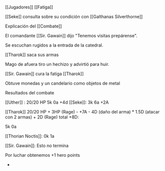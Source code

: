 [[Jugadores]]
[[Fatiga]]

[[Seke]] consulta sobre su condición con [[Galthanas Silverthorne]]


Explicación del [[Combate]]

El comandante [[Sir. Gawain]] dijo "Tenemos visitas prepárense".

Se escuchan rugidos a la entrada de la catedral.

[[Tharok]] saca sus armas

Mago de afuera tiro un hechizo y advirtió para huir.

[[Sir. Gawain]] cura la fatiga [[Tharok]]

Obtuve monedas y un candelario como objetos de metal

Resultados del combate

[[Uther]] : 20/20 HP 5k 0a +4d
[[Seke]]: 3k 6a
+2A

[[Tharok]] 20/20 HP + 3HP (Rage)
	- +7A 
	- 4D (daño del arma) * 1.5D (atacar con 2 armas) + 2D (Rage) total +8D: 

5k 0a


[[Thorian Noctis]]: 0k 1a


[[Sir. Gawain]]: Esto no termina

Por luchar obtenemos +1 hero points

+ 
